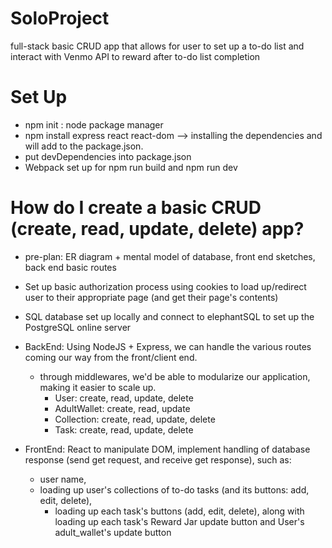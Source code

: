 # SoloProject
full-stack basic CRUD app that allows for user to set up a to-do list and interact with Venmo API to reward after to-do list completion

# Set Up
- npm init : node package manager 
- npm install express react react-dom --> installing the dependencies and will add to the package.json.
- put devDependencies into package.json 
- Webpack set up for npm run build and npm run dev

# How do I create a basic CRUD (create, read, update, delete) app? 
- pre-plan: ER diagram + mental model of database, front end sketches, back end basic routes

- Set up basic authorization process using cookies to load up/redirect user to their appropriate page (and get their page's contents)
- SQL database set up locally and connect to elephantSQL to set up the PostgreSQL online server
- BackEnd: Using NodeJS + Express, we can handle the various routes coming our way from the front/client end. 
  - through middlewares, we'd be able to modularize our application, making it easier to scale up.
    - User: create, read, update, delete
    - AdultWallet: create, read, update
    - Collection: create, read, update, delete
    - Task: create, read, update, delete
- FrontEnd: React to manipulate DOM, implement handling of database response (send get request, and receive get response), such as:
  - user name, 
  - loading up user's collections of to-do tasks (and its buttons: add, edit, delete), 
    - loading up each task's buttons (add, edit, delete), along with loading up each task's Reward Jar update button and User's adult_wallet's update button

